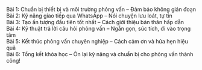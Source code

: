 Bài 1: Chuẩn bị thiết bị và môi trường phỏng vấn – Đảm bảo không gián đoạn  
Bài 2: Kỹ năng giao tiếp qua WhatsApp – Nói chuyện lưu loát, tự tin  
Bài 3: Tạo ấn tượng đầu tiên tốt nhất – Cách giới thiệu bản thân hấp dẫn  
Bài 4: Kỹ thuật trả lời câu hỏi phỏng vấn – Ngắn gọn, súc tích, đi vào trọng tâm  
Bài 5: Kết thúc phỏng vấn chuyên nghiệp – Cách cảm ơn và hứa hẹn hiệu quả  
Bài 6: Tổng kết khóa học – Ôn lại kỹ năng và chuẩn bị cho phỏng vấn thành công!
